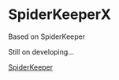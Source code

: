 # SpiderKeeperX

Based on SpiderKeeper


Still on developing...

[SpiderKeeper](https://github.com/DormyMo/SpiderKeeper)

